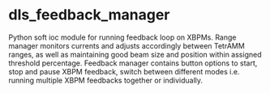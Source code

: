 # dls_feedback_manager
Python soft ioc module for running feedback loop on XBPMs.
Range manager monitors currents and adjusts accordingly between TetrAMM ranges, as well as maintaining good beam size and position within assigned threshold percentage.
Feedback manager contains button options to start, stop and pause XBPM feedback, switch between different modes i.e. running multiple XBPM feedbacks together or individually.

